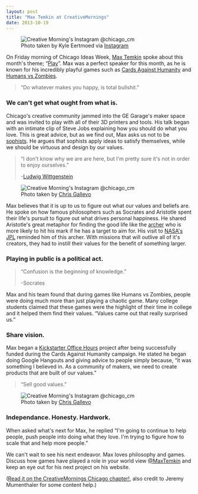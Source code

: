 ```yaml
---
layout: post
title: "Max Temkin at CreativeMornings"
date: 2013-10-19
---
```


<figure class="small-left">
  <img src="http://distilleryimage11.ak.instagram.com/f0f86aae37fe11e38ddc22000a9f15db_8.jpg" alt="Creative Morning's Instagram @chicago_cm" />
  <figcaption>Photo taken by Kyle Eertmoed via <a href="http://instagram.com/p/fnJDkvuLOD/" target="_blank">Instagram</a></figcaption>
</figure>

On Friday morning of Chicago Ideas Week, [Max Temkin](http://maxistentialism.com/) spoke about this month's theme; “[Play](http://creativemornings.com/themes/play)”. Max was a perfect speaker for this month, as he is known for his incredibly playful games such as [Cards Against Humanity](http://cardsagainsthumanity.com/) and [Humans vs Zombies](http://humansvszombies.org/).

>“Do whatever makes you happy, is total bullshit.”

### We can't get what ought from what is.

Chicago's creative community jammed into the GE Garage's maker space and was invited to play with all of their 3D printers and tools. His talk began with an intimate clip of Steve Jobs explaining how you should do what you love. This is great advice, but as we find out, Max asks us not to be [sophists](http://en.wikipedia.org/wiki/Sophist). He argues that sophists apply ideas to satisfy themselves, while we should be virtuous and design by our values. 

>“I don't know why we are are here, but I'm pretty sure it's not in order to enjoy ourselves.”
>
>-[Ludwig Wittgenstein](http://en.wikiquote.org/wiki/Ludwig_Wittgenstein)

<figure class="small-right">
  <img src="http://farm6.staticflickr.com/5487/10772617283_4c21f604c3.jpg" alt="Creative Morning's Instagram @chicago_cm" />
  <figcaption>Photo taken by <a href="https://twitter.com/chrisgallevo" target="_blank">Chris Gallevo</a></figcaption>
</figure>

Max believes that it is up to us to figure out what our values and beliefs are. He spoke on how famous philosophers such as Socrates and Aristotle spent their life's pursuit to figure out what drives personal happiness. He shared Aristotle's great metaphor for finding the good life like the [archer](http://www.scu.edu/ethics/publications/iie/v10n1/spice.html) who is more likely to hit his mark if he has a target to aim for. His visit to [NASA's JPL](http://www.jpl.nasa.gov/) reminded him of this archer. With missions that will outlive all of it's creators, they had to instill their values for the benefit of something larger.

### Playing in public is a political act. 

>“Confusion is the beginning of knowledge.”
>
>-Socrates

Max and his team found that during games like Humans vs Zombies, people were doing much more than just playing a chaotic game. Many college students claimed that these games were the highlight of their time in college and it helped them find their values. “Values came out that really surprised us.”

### Share vision.

Max began a [Kickstarter Office Hours](http://maxistentialist.tumblr.com/post/47207276845/kickstarter) project after being successfully funded during the Cards Against Humanity campaign. He stated he began doing Google Hangouts and giving advice to people simply because, “it was something I believed in. As a community of makers, we need to create products that are built of our values.”

>“Sell good values.”

<figure class="big">
  <img src="http://farm8.staticflickr.com/7365/10772454304_70ad89938c_h.jpg" alt="Creative Morning's Instagram @chicago_cm" />
  <figcaption>Photo taken by <a href="https://twitter.com/chrisgallevo" target="_blank">Chris Gallevo</a></figcaption>
</figure>

### Independance. Honesty. Hardwork.

When asked what's next for Max, he replied “I'm going to continue to help people, push people into doing what they love. I'm trying to figure how to scale that and help more people.”


We can't wait to see his next endeavor. Max loves philosophy and games. Discuss how games have played a role in your world view [@MaxTemkin](https://twitter.com/MaxTemkin )‎ and keep an eye out for his next project on his website.

([Read it on the CreativeMornings Chicago chapter!](http://creativemornings.com/blog-posts/828), also credit to Jeremy Mumenthaler for some content help.)